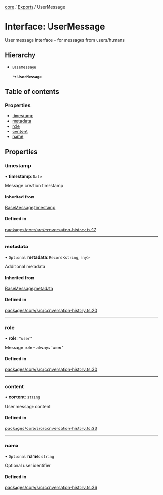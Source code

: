 <!-- 
 ⚠️  AUTO-GENERATED FILE - DO NOT EDIT MANUALLY
 This file is automatically generated by scripts/docs-generator.js
 To make changes, edit the source TypeScript files or update the generator script
-->

[core](../../) / [Exports](../modules) / UserMessage

# Interface: UserMessage

User message interface - for messages from users/humans

## Hierarchy

- [`BaseMessage`](BaseMessage)

  ↳ **`UserMessage`**

## Table of contents

### Properties

- [timestamp](UserMessage#timestamp)
- [metadata](UserMessage#metadata)
- [role](UserMessage#role)
- [content](UserMessage#content)
- [name](UserMessage#name)

## Properties

### timestamp

• **timestamp**: `Date`

Message creation timestamp

#### Inherited from

[BaseMessage](BaseMessage).[timestamp](BaseMessage#timestamp)

#### Defined in

[packages/core/src/conversation-history.ts:17](https://github.com/woojubb/robota/blob/30652967d461653c455a3b4a7c021f51b3c17391/packages/core/src/conversation-history.ts#L17)

___

### metadata

• `Optional` **metadata**: `Record`\<`string`, `any`\>

Additional metadata

#### Inherited from

[BaseMessage](BaseMessage).[metadata](BaseMessage#metadata)

#### Defined in

[packages/core/src/conversation-history.ts:20](https://github.com/woojubb/robota/blob/30652967d461653c455a3b4a7c021f51b3c17391/packages/core/src/conversation-history.ts#L20)

___

### role

• **role**: ``"user"``

Message role - always 'user'

#### Defined in

[packages/core/src/conversation-history.ts:30](https://github.com/woojubb/robota/blob/30652967d461653c455a3b4a7c021f51b3c17391/packages/core/src/conversation-history.ts#L30)

___

### content

• **content**: `string`

User message content

#### Defined in

[packages/core/src/conversation-history.ts:33](https://github.com/woojubb/robota/blob/30652967d461653c455a3b4a7c021f51b3c17391/packages/core/src/conversation-history.ts#L33)

___

### name

• `Optional` **name**: `string`

Optional user identifier

#### Defined in

[packages/core/src/conversation-history.ts:36](https://github.com/woojubb/robota/blob/30652967d461653c455a3b4a7c021f51b3c17391/packages/core/src/conversation-history.ts#L36)

